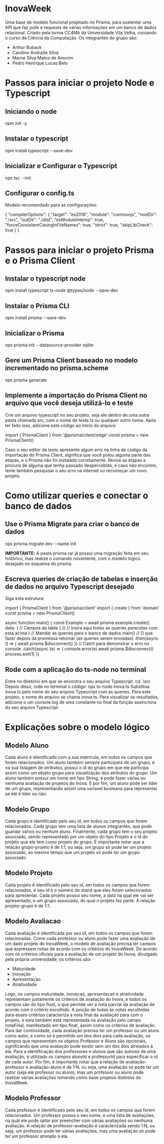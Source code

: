# InovaWeek
Uma base de modelo funcional projetado no Prisma, para sustentar uma API que faz pulls e requests de várias informações em um banco de dados relacional. Criado pela turma CC4Mb da Universidade Vila Velha, cursando o curso de Ciência da Computação. Os integrantes do grupo são:
- Arthur Buback
- Caroline Andrade Silva
- Marne Silva Matos de Amorim
- Pedro Henrique Lucas Belo


# Passos para iniciar o projeto Node e Typescript

 ## Iniciando o node
 npm init -y
 ## Instalar o typescript
 npm install typescript --save-dev
 ## Inicializar e Configurar o Typescript
 npx tsc --init
## Configurar o config.ts
 Modelo recomendado para as configurações:
 
 {
   "compilerOptions": {
    "target": "es2016",
    "module": "commonjs",
    "rootDir": "./src",
    "outDir": "./dist",
    "esModuleInterop": true,
    "forceConsistentCasingInFileNames": true,
    "strict": true,
    "skipLibCheck": true
  }
}

# Passos para iniciar o projeto Prisma e o Prisma Client

  ## Instalar o typescript node
  npm install typescript ts-node @types/node --save-dev
  ## Instalar o Prisma CLI
  npm install prisma --save-dev
  ## Inicializar o Prisma
  npx prisma init --datasource-provider sqlite

## Gere um Prisma Client baseado no modelo incrementado no prisma.scheme
npx prisma generate
## Implemente a importação do Prisma Client no arquivo que você deseja utilizá-lo e teste
Crie um arquivo typescript no seu projeto, seja ele dentro de uma outra pasta chamada src, com o nome de teste.ts ou qualquer outro nome. Após ter feito isso,
adicione este código ao início do arquivo:

import { PrismaClient } from '@prisma/client/edge'
const prisma = new PrismaClient()

Caso o seu editor de texto apresente algum erro na linha de código da importação do Prisma Client, significa que você pulou alguma parte das etapas, e o Prisma não foi instalado corretamente. Revise as etapas a procura de alguma que tenha passado despercebido, e caso não encontre, tente também pesquisar o seu erro na internet ou recomeçar um novo projeto.

# Como utilizar queries e conectar o banco de dados

## Use o Prisma Migrate para criar o banco de dados
npx prisma migrate dev --name init

**IMPORTANTE:** A pasta prisma.rar já possui uma migração feita em seu histórico, mas realize o comando novamente, com o modelo lógico desejado no esquema do prisma.

## Escreva queries de criação de tabelas e inserção de dados no arquivo Typescript desejado
Siga esta estrutura:

import { PrismaClient } from '@prisma/client'
import { create } from 'domain'
const prisma = new PrismaClient()

async function main() {
    const Example = await prisma.example.create({
      data: { // Campos da table }
    })
    // Insira aqui todas as queries parecidas com esta acima
}
// Mandar as queries para o banco de dados
main()
    // O que fazer depois da promessa retornar (as queries serem enviadas)
    .then(async () => {
    await prisma.$disconnect()
    })
    // Catch para demonstrar o erro no console
    .catch(async (e) => {
    console.error(e)
    await prisma.$disconnect()
    process.exit(1)
})

## Rode com a aplicação do ts-node no terminal
Entre no diretório em que se encontra o seu arquivo Typescript.
cd .\src\
Depois disso, rode no terminal o código:
npx ts-node inova.ts
Substitua inova.ts pelo nome do seu arquivo Typescript com as queries. Para este projeto, o nome do arquivo se chama inova.ts.
Para visualizar os resultados, adicione o um console.log de uma constante no final da função assíncrona do seu arquivo Typescript.

# Explicações sobre o modelo lógico

## Modelo Aluno
Cada aluno é identificado com a sua matrícula, em todos os campos que forem relacionados. Um aluno também sempre participará de um grupo, e na sua listagem de atributos, possui
o id do grupo em que ele participa assim como um objeto grupo para visualização dos atributos do grupo. Um aluno também possui um nome em tipo String, e pode fazer várias ou nenhuma avaliação de projetos do Inova. E por fim, um aluno pode ser líder de um grupo, representando assim uma varíavel booleana para representar se ele é líder ou não.

## Modelo Grupo
Cada grupo é identificado pelo seu id, em todos os campos que forem relacionados. Cada grupo tem uma lista de alunos integrantes, que pode guardar vários ou nenhum aluno. Finalmente, cada grupo tem o seu projeto associado, sendo representado por um objeto do tipo Projeto e o id do projeto que ele tem como projeto do grupo. É importante notar que a relação grupo-projeto é de 1:1, ou seja, um grupo só pode ter um projeto associado, ao mesmo tempo que um projeto só pode ter um grupo associado.

## Modelo Projeto
Cada projeto é identificado pelo seu id, em todos os campos que forem relacionados, e seu id é o número do stand que eles foram selecionados para apresentar. Cada projeto possui seu nome, a data na qual ele vai ser apresentado, e um grupo associado, do qual o projeto faz parte. A relação projeto-grupo é de 1:1.

## Modelo Avaliacao
Cada avaliação é identificada por seu id, em todos os campos que forem relacionadas. Como cada professor ou aluno pode fazer uma avaliação de um dado projeto do InovaWeek, o modelo de avaliação precisa ter campos que expressem notas de acordo com os critérios do InovaWeek. De acordo com os critérios oficiais para a avaliação de um projeto do Inova, divulgado pela própria universidade, os critérios são:
- Maturidade
- Inovação
- Apresentação
- Atratividade

Logo, os campos maturidade, inovacao, apresentacao e atratividade representam justamente os critérios de avaliação do Inova, e todos os campos são do tipo float, o que permite ver a nota parcial da avaliação de acordo com o critério escolhido. A junção de todas as notas escolhidas para esses critérios caracteriza a nota final da avaliação para com o projeto, e esta também está representada na avaliação pelo campo notaFinal, manifestado em tipo float, assim como os critérios de avaliação. Para dar continuidade, cada avaliação precisa ter um professor ou um aluno como autor, e como só é permitido um dos dois para cada avaliação, os campos que representam os objetos Professor e Aluno são opcionais, significando que uma avaliação pode existir sem um dos dois atrelados à ela. Para a identificação dos professores e alunos que são autores de uma avaliação, é utilizado os campos alunoId e professorId para especificar o id de cada autor. Por fim, é importante notar que a relação de avaliação-professor e avaliação-aluno é de 1:N, ou seja, uma avaliação só pode ter um autor (seja ele professor ou aluno), mas um professor ou aluno pode realizar várias avaliações tomando como base projetos distintos do InovaWeek.

## Modelo Professor
Cada professor é identificado pelo seu id, em todos os campos que forem relacionados. Um professor possui o seu nome, e uma lista de avaliações, na qual ele pode optar por preencher com várias avaliações ou nenhuma avaliação. A relação de professor-avaliação é caracterizada sendo 1:N, ou seja, um professor pode ter várias avaliações, mas uma avaliação só pode ter um professor atrelado à ela.

